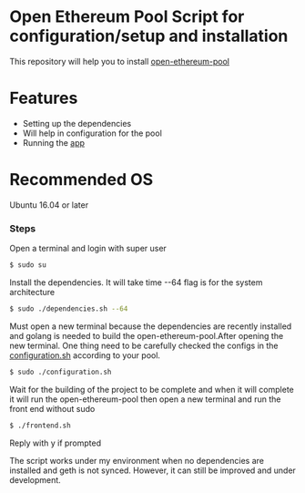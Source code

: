 # Open Ethereum Pool Script for  configuration/setup and installation

This repository will help you to install [open-ethereum-pool][repo]

# Features
  - Setting up the dependencies
  - Will help in configuration for the pool
  - Running the [app][www]

# Recommended OS
  Ubuntu 16.04 or later

### Steps

Open a terminal and login with super user
```sh
$ sudo su
```

Install the dependencies. It will take time --64 flag is for the system architecture
```sh
$ sudo ./dependencies.sh --64
```

Must open a new terminal because the dependencies are recently installed and golang is needed to build the open-ethereum-pool.After opening the new terminal. One thing need to be carefully checked the configs in the [configuration.sh][config] according to your pool. 

```sh
$ sudo ./configuration.sh
```

Wait for the building of the project to be complete and when it will complete it will run the open-ethereum-pool then open a new terminal and run the front end without sudo

```sh
$ ./frontend.sh
```

Reply with y if prompted

The script works under my environment when no dependencies are installed and geth is not synced. However, it can still be improved and under development.

   [repo]: <https://github.com/sammy007/open-ethereum-pool>
   [www]: <https://github.com/sammy007/open-ethereum-pool/tree/master/www>
   [config]: <https://github.com/HamzaAnis/open-eth-pool-script-install/blob/master/configuration.sh#L14>

